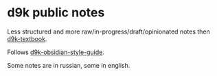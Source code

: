 # d9k public notes

Less structured and more raw/in-progress/draft/opinionated notes then [d9k-textbook](https://github.com/d9k/d9k-textbook).

Follows [d9k-obsidian-style-guide](https://github.com/d9k/d9k-obsidian-style-guide).

Some notes are in russian, some in english.